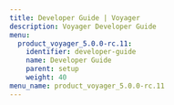 ```yaml
---
title: Developer Guide | Voyager
description: Voyager Developer Guide
menu:
  product_voyager_5.0.0-rc.11:
    identifier: developer-guide
    name: Developer Guide
    parent: setup
    weight: 40
menu_name: product_voyager_5.0.0-rc.11
---
```

